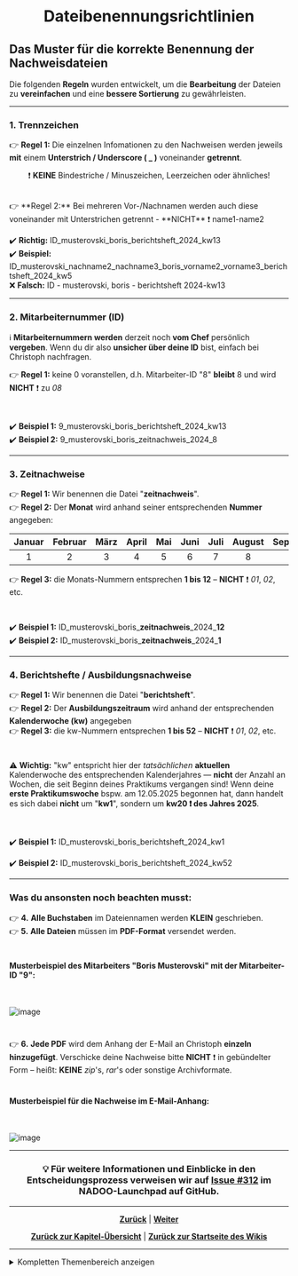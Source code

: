 # <p align="center">Dateibenennungsrichtlinien</p>

## Das Muster für die korrekte Benennung der Nachweisdateien

Die folgenden **Regeln** wurden entwickelt, um die **Bearbeitung** der Dateien zu **vereinfachen** und eine **bessere Sortierung** zu gewährleisten.

---

### 1. Trennzeichen

👉 **Regel 1:** Die einzelnen Infomationen zu den Nachweisen werden jeweils **mit** einem **Unterstrich / Underscore ( _ )** voneinander **getrennt**. <br>
<p align="center">❗ <strong>KEINE</strong> Bindestriche / Minuszeichen, Leerzeichen oder ähnliches!</p>
<br>
👉 **Regel 2:** Bei mehreren Vor-/Nachnamen werden auch diese voneinander mit Unterstrichen getrennt - **NICHT** ❗ name1-name2 <br>

✔️ **Richtig:** ID_musterovski_boris_berichtsheft_2024_kw13 <br>
✔️ **Beispiel:** ID_musterovski_nachname2_nachname3_boris_vorname2_vorname3_berichtsheft_2024_kw5 <br>
❌ **Falsch:** ID - musterovski, boris - berichtsheft 2024-kw13

---

### 2. Mitarbeiternummer (ID) 

ℹ️ **Mitarbeiternummern werden** derzeit noch **vom Chef** persönlich **vergeben**. Wenn du dir also **unsicher über deine ID** bist, einfach bei Christoph nachfragen.

👉 **Regel 1:** keine 0 voranstellen, d.h. Mitarbeiter-ID "8" **bleibt** 8 und wird **NICHT** ❗ zu _08_

<br>

✔️ **Beispiel 1:** 9_musterovski_boris_berichtsheft_2024_kw13 <br>
✔️ **Beispiel 2:** 9_musterovski_boris_zeitnachweis_2024_8

---

### 3. Zeitnachweise

👉 **Regel 1:** Wir benennen die Datei "**zeitnachweis**". <br>
👉 **Regel 2:** Der **Monat** wird anhand seiner entsprechenden **Nummer** angegeben: <br>

| Januar | Februar | März | April | Mai | Juni | Juli | August | September | Oktober | November | Dezember |
|:------:|:-------:|:----:|:-----:|:---:|:----:|:----:|:------:|:---------:|:-------:|:--------:|:--------:|
|   1    |    2    |  3   |   4   |  5  |  6   |  7   |   8    |     9     |   10    |    11    |    12    |

👉 **Regel 3:** die Monats-Nummern entsprechen **1 bis 12** – **NICHT** ❗ _01_, _02_, etc.

<br>

✔️ **Beispiel 1:** ID_musterovski_boris_**zeitnachweis**\_2024_**12** <br>
✔️ **Beispiel 2:** ID_musterovski_boris_**zeitnachweis**\_2024_**1**

---

### 4. Berichtshefte / Ausbildungsnachweise

👉 **Regel 1:** Wir benennen die Datei "**berichtsheft**". <br>
👉 **Regel 2:** Der **Ausbildungszeitraum** wird anhand der entsprechenden **Kalenderwoche (kw)** angegeben <br>
👉 **Regel 3:** die kw-Nummern entsprechen **1 bis 52** – **NICHT** ❗ _01_, _02_, etc. <br>

#

 ⚠️ **Wichtig:** "kw" entspricht hier der *tatsächlichen* **aktuellen** Kalenderwoche des entsprechenden Kalenderjahres — **nicht** der Anzahl an Wochen, die seit Beginn deines Praktikums vergangen sind! 
 Wenn deine **erste Praktikumswoche** bspw. am 12.05.2025 begonnen hat, dann handelt es sich dabei **nicht** um "**kw1**", sondern um **kw20 ❗ des Jahres 2025**.

<br>

✔️ **Beispiel 1:** ID_musterovski_boris_berichtsheft_2024_kw1

✔️ **Beispiel 2:** ID_musterovski_boris_berichtsheft_2024_kw52

---

### Was du ansonsten noch beachten musst:

👉 **4.** **Alle Buchstaben** im Dateiennamen werden **KLEIN** geschrieben. <br>
👉 **5.** **Alle Dateien** müssen im **PDF-Format** versendet werden. <br>

#

#### Musterbeispiel des Mitarbeiters "Boris Musterovski" mit der Mitarbeiter-ID "9":
<br>

![image](https://github.com/user-attachments/assets/3e4c077b-d3c1-4bad-bdf6-ca7c9af755f0)

#

👉 **6.** **Jede PDF** wird dem Anhang der E-Mail an Christoph **einzeln hinzugefügt**. Verschicke deine Nachweise bitte **NICHT** ❗ in gebündelter Form – heißt: **KEINE** _zip_'s, _rar_'s oder sonstige Archivformate.

#

#### Musterbeispiel für die Nachweise im E-Mail-Anhang:
<br>

![image](https://github.com/user-attachments/assets/8c520580-be00-42d1-b497-8e167a6fde34)

---

<h3 align="center">💡 Für weitere Informationen und Einblicke in den Entscheidungsprozess verweisen wir auf <a href="https://github.com/NADOOIT/NADOO-Launchpad/issues/312">Issue #312</a> im NADOO-Launchpad auf GitHub.</h3>

---

<p align="center">
<a href="/docs/01-organisation/03-zeit_und_ausbildungsnachweise/01-beispiele/README.md"><strong>Zurück</strong></a> | 
<a href="/docs/01-organisation/03-zeit_und_ausbildungsnachweise/03-ueberpruefung/README.md"><strong>Weiter</strong></a>
</p>

<p align="center">
<a href="/docs/01-organisation/03-zeit_und_ausbildungsnachweise/README.md/#dieses-thema-beinhaltet-folgende-kapitel"><strong>Zurück zur Kapitel-Übersicht</strong></a> | <a href="/docs/00-willkommen/README.md"><strong>Zurück zur Startseite des Wikis</strong></a>
</p>

---

<details>
<summary>Kompletten Themenbereich anzeigen</summary>
<br>

🟦 [**Du befindest dich im Themenbereich: Organisation und Rahmenbedingungen**](/docs/01-organisation/README.md)

---

  &nbsp;&nbsp;🔹 [Arbeitszeit und Pausen](docs/01-organisation/01-arbeits_und_pausenzeiten/README.md) <br>
  &nbsp;&nbsp;🔹 [Erfassung deiner Arbeits- und Pausenzeiten mit dem NADOO-Launchpad](docs/01-organisation/02-zeiterfassung/README.md) <br>
#
📄 [zum Thema **Zeit- und Ausbildungsnachweise:**](docs/01-organisation/03-zeit_und_ausbildungsnachweise/README.md) <br>

  &nbsp;&nbsp;🔹 [Beispiele für Ausbildungs- und Zeitnachweise](docs/01-organisation/02-zeit_und_ausbildungsnachweise/01-beispiele/README.md) <br>
  &nbsp;&nbsp;🔹 [Dateibenennungsrichtlinien](docs/01-organisation/02-zeit_und_ausbildungsnachweise/02-dateibenennung/README.md) <br>
  &nbsp;&nbsp;🔹 [Überprüfung der Dateinamen](/docs/01-organisation/02-zeit_und_ausbildungsnachweise/03-ueberpruefung/README.md) <br>
#
  &nbsp;&nbsp;🔹 [Regelungungen für Urlaub und Freistellungen](docs/01-organisation/04-urlaub/README.md) <br>
  &nbsp;&nbsp;🔹 [Ablauf bei Krankmeldungen](docs/01-organisation/05-krankmeldungen/README.md) <br>
  &nbsp;&nbsp;🔹 [Gesetzliche Regelungen zu Mutterschutz und Elternzeit](/docs/01-organisation/06-mutterschutz_und_elternzeit/README.md) <br>
  &nbsp;&nbsp;🔹 [Umgang mit Unternehmensdaten bei Christoph Backhaus IT — Sicherheit und Vertraulichkeit als oberste Priorität](/docs/01-organisation/07-datenschutz/README.md) <br>
  #
📄 [zum Thema **Umgang und Kultur bei Christoph Backhaus IT — unsere Firmenphilosophien:**](docs/01-organisation/03-zeit_und_ausbildungsnachweise/README.md) <br>

  &nbsp;&nbsp;🔹 [Unsere Verhaltensregeln](/docs/01-organisation/08-firmenphilosophie/01-verhaltensregeln/README.md) <br>
  &nbsp;&nbsp;🔹 [Meinungsaustausch bei Christoph Backhaus IT: eine Kultur, die von Feedback lebt](/docs/01-organisation/08-firmenphilosophie/02-feedback-kultur/README.md) <br>
  &nbsp;&nbsp;🔹 [KAIZEN bei Christoph Backhaus IT: eine Kultur der kontinuierlichen Verbesserung](/docs/01-organisation/08-firmenphilosophie/03-kaizen/README.md) <br>

</details>